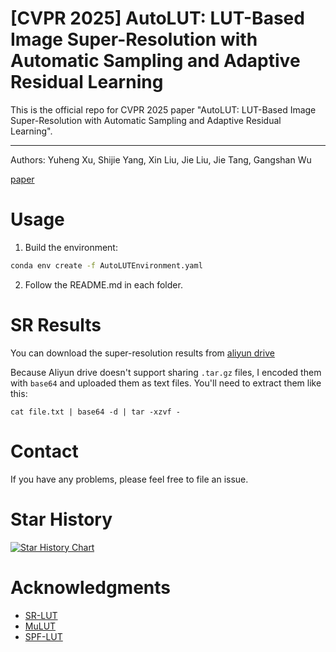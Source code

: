 # [CVPR 2025] AutoLUT: LUT-Based Image Super-Resolution with Automatic Sampling and Adaptive Residual Learning

This is the official repo for CVPR 2025 paper "AutoLUT: LUT-Based Image Super-Resolution with Automatic Sampling and Adaptive Residual Learning".

---

Authors: Yuheng Xu, Shijie Yang, Xin Liu, Jie Liu, Jie Tang, Gangshan Wu

[paper](https://arxiv.org/abs/2503.01565)

# Usage

1. Build the environment:
```sh
conda env create -f AutoLUTEnvironment.yaml
```

2. Follow the README.md in each folder.

# SR Results

You can download the super-resolution results from [aliyun drive](https://www.alipan.com/s/4LSqy2TF1mg)

Because Aliyun drive doesn't support sharing `.tar.gz` files, I encoded them with `base64` and uploaded them as text files. You'll need to extract them like this:

```console
cat file.txt | base64 -d | tar -xzvf -
```

# Contact

If you have any problems, please feel free to file an issue.

# Star History
[![Star History Chart](https://api.star-history.com/svg?repos=SuperKenVery/AutoLUT&type=Date)](https://star-history.com/#SuperKenVery/AutoLUT&Date)

# Acknowledgments

- [SR-LUT](https://github.com/yhjo09/SR-LUT)
- [MuLUT](https://github.com/ddlee-cn/MuLUT/tree/main)
- [SPF-LUT](https://github.com/leenas233/DFC)
